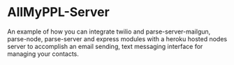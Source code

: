 # AllMyPPL-Server
An example of how you can integrate twilio and parse-server-mailgun, parse-node, parse-server and express modules with a heroku hosted nodes server to accomplish an email sending, text messaging interface for managing your contacts.  
